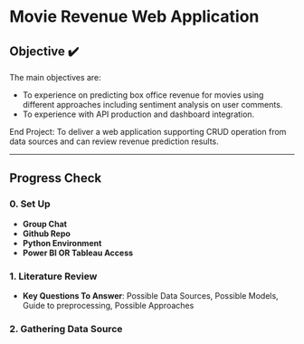 # Movie Revenue Web Application

## Objective ✔️

The main objectives are:
- To experience on predicting box office revenue for movies using different approaches including sentiment analysis on user comments.
- To experience with API production and dashboard integration.

End Project: To deliver a web application supporting CRUD operation from data sources and can review revenue prediction results.

---

## Progress Check

### 0. **Set Up**
- **Group Chat**
- **Github Repo**
- **Python Environment**
- **Power BI OR Tableau Access**
### 1. **Literature Review**
- **Key Questions To Answer**: Possible Data Sources, Possible Models, Guide to preprocessing, Possible Approaches
### 2. **Gathering Data Source**

